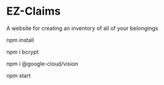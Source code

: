 # EZ-Claims
A website for creating an inventory of all of your belongings

npm install

npm i bcrypt

npm i @google-cloud/vision

npm start

